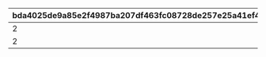 |bda4025de9a85e2f4987ba207df463fc08728de257e25a41ef4fa8a2d926ec65|44f80c578a668281d50622bbf015542d4ccec692e52722e290144660993798a1|dbd2f9d1997967b718c05f168e8f1410e1f95edd129e3dfd427540ee158f69f6|40f4ddf00eb89e4dc262dc2876314d8832f971f9b9f0a5f573ca14db732a4455|0258230bafe334562fc7acb0d0d316acd6a98a086be2ef871815a6c55c316899|
| --- | --- | --- | --- | --- |
|2|1|1|40|9|
|2|2|1|999|10|